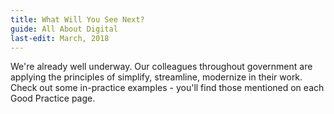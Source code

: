 ```yaml
---
title: What Will You See Next?
guide: All About Digital
last-edit: March, 2018
---
```


We're already well underway. Our colleagues throughout government are applying the principles of simplify, streamline, modernize in their work. Check out some in-practice examples - you'll find those mentioned on each Good Practice page.
